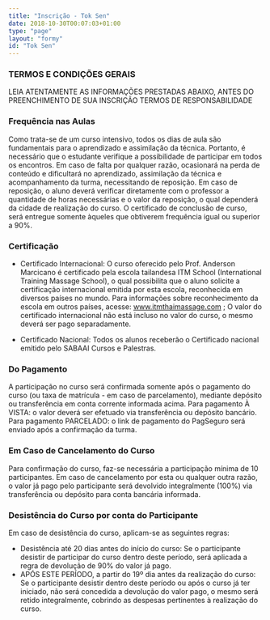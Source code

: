 ```yaml
---
title: "Inscrição - Tok Sen"
date: 2018-10-30T00:07:03+01:00
type: "page"
layout: "formy"
id: "Tok Sen"
---
```


### TERMOS E CONDIÇÕES GERAIS
LEIA ATENTAMENTE AS INFORMAÇÕES PRESTADAS ABAIXO, ANTES DO PREENCHIMENTO DE SUA INSCRIÇÃO
TERMOS DE RESPONSABILIDADE

### Frequência nas Aulas
Como trata-se de um curso intensivo, todos os dias de aula são fundamentais para o aprendizado e assimilação da técnica. Portanto, é necessário que o estudante verifique a possibilidade de participar em todos os encontros. Em caso de falta por qualquer razão, ocasionará na perda de conteúdo e dificultará no aprendizado, assimilação da técnica e acompanhamento da turma, necessitando de reposição. Em caso de reposição, o aluno deverá verificar diretamente com o professor a quantidade de horas necessárias e o valor da reposição, o qual dependerá da cidade de realização do curso. O certificado de conclusão de curso, será entregue somente àqueles que obtiverem frequência igual ou superior a 90%.

### Certificação
- Certificado Internacional: 
O curso oferecido pelo Prof. Anderson Marcicano é certificado pela escola tailandesa ITM School (International Training Massage School), o qual possibilita que o aluno solicite a certificação internacional emitida por esta escola, reconhecida em diversos países no mundo. Para informações sobre reconhecimento da escola em outros países, acesse: www.itmthaimassage.com ; O valor do certificado internacional não está incluso no valor do curso, o mesmo deverá ser pago separadamente.

- Certificado Nacional:
Todos os alunos receberão o Certificado nacional emitido pelo SABAAI Cursos e Palestras.

### Do Pagamento
A participação no curso será confirmada somente após o pagamento do curso (ou taxa de matrícula - em caso de parcelamento), mediante depósito ou transferência em conta corrente informada acima.
Para pagamento À VISTA: o valor deverá ser efetuado via transferência ou depósito bancário. Para pagamento PARCELADO: o link de pagamento do PagSeguro será enviado após a confirmação da turma.

### Em Caso de Cancelamento do Curso
Para confirmação do curso, faz-se necessária a participação mínima de 10 participantes. Em caso de cancelamento por esta ou qualquer outra razão, o valor já pago pelo participante será devolvido integralmente (100%) via transferência ou depósito para conta bancária informada.

### Desistência do Curso por conta do Participante
Em caso de desistência do curso, aplicam-se as seguintes regras:

- Desistência até 20 dias antes do início do curso: Se o participante desistir de participar do curso dentro deste período, será aplicada a regra de devolução de 90% do valor já pago.
- APÓS ESTE PERÍODO, a partir do 19º dia antes da realização do curso: Se o participante desistir dentro deste período ou após o curso já ter iniciado, não será concedida a devolução do valor pago, o mesmo será retido integralmente, cobrindo as despesas pertinentes à realização do curso.